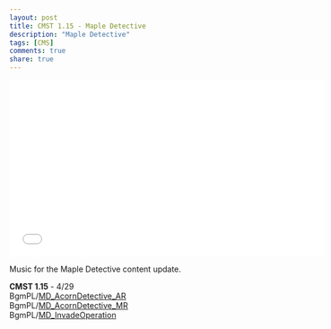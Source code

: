 ```yaml
---
layout: post
title: CMST 1.15 - Maple Detective
description: "Maple Detective"
tags: [CMS]
comments: true
share: true
---
```


<iframe width="560" height="315" src="//www.youtube.com/embed/videoseries?list=PLARr36qkoiWaR65M5R_NXoM51pdT3kyBe" frameborder="0" allowfullscreen></iframe>

Music for the Maple Detective content update.

<b>CMST 1.15</b> - 4/29  
BgmPL/<a href="https://youtu.be/3SEaLivUIg4">MD_AcornDetective_AR</a>  
BgmPL/<a href="https://youtu.be/s9H92aOgW1U">MD_AcornDetective_MR</a>  
BgmPL/<a href="https://youtu.be/pCXDV2_wUY4">MD_InvadeOperation</a>
